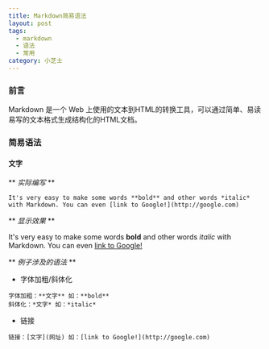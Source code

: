 ```yaml
---
title: Markdown简易语法
layout: post
tags:
  - markdown
  - 语法
  - 常用
category: 小芝士
---
```

### 前言
Markdown 是一个 Web 上使用的文本到HTML的转换工具，可以通过简单、易读易写的文本格式生成结构化的HTML文档。
### 简易语法
#### 文字
** *实际编写* **

`
It's very easy to make some words **bold** and other words *italic* with Markdown. You can even [link to Google!](http://google.com)
`

** *显示效果* **

It's very easy to make some words **bold** and other words *italic* with Markdown. You can even [link to Google!](http://google.com)

** *例子涉及的语法* **
- 字体加粗/斜体化

```
字体加粗：**文字** 如：**bold**
斜体化：*文字* 如：*italic*
```
- 链接

`
链接：[文字](网址) 如：[link to Google!](http://google.com)
`
